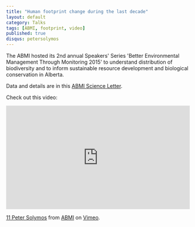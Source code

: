 ```yaml
---
title: "Human footprint change during the last decade"
layout: default
category: Talks
tags: [ABMI, footprint, video]
published: true
disqus: petersolymos
---
```


The ABMI hosted its 2nd annual Speakers' Series 'Better Environmental Management Through Monitoring 2015' to understand distribution of biodiversity and to inform sustainable resource development and biological conservation in Alberta.

Data and details are in this [ABMI Science Letter](http://ftp.public.abmi.ca/home/publications/documents/364_Schieck_etal_2014_LetterHFInAlberta_ABMI.pdf).

Check out this video:

<iframe src="https://player.vimeo.com/video/121158774" width="500" height="281" frameborder="0" webkitallowfullscreen mozallowfullscreen allowfullscreen></iframe>
<p><a href="https://vimeo.com/121158774">11 Peter Solymos</a> from <a href="https://vimeo.com/abmi">ABMI</a> on <a href="https://vimeo.com">Vimeo</a>.</p>
